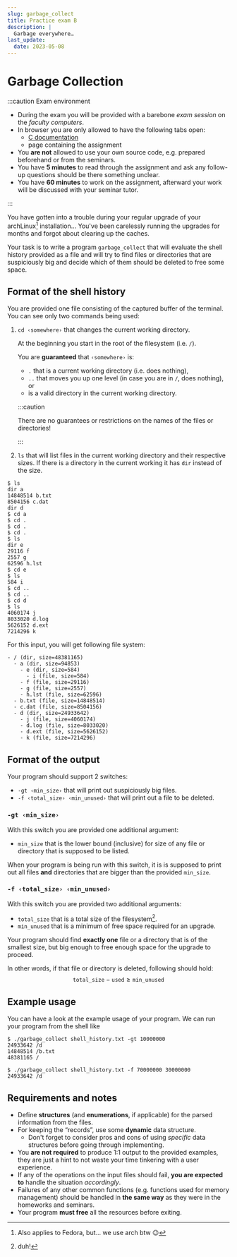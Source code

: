 ```yaml
---
slug: garbage_collect
title: Practice exam B
description: |
  Garbage everywhere…
last_update:
  date: 2023-05-08
---
```


# Garbage Collection

:::caution Exam environment

* During the exam you will be provided with a barebone _exam session_ on the
  _faculty computers_.
* In browser you are only allowed to have the following tabs open:
  * [C documentation](https://en.cppreference.com)
  * page containing the assignment
* You **are not** allowed to use your own source code, e.g. prepared beforehand
  or from the seminars.
* You have **5 minutes** to read through the assignment and ask any follow-up
  questions should be there something unclear.
* You have **60 minutes** to work on the assignment, afterward your work will be
  discussed with your seminar tutor.

:::

You have gotten into a trouble during your regular upgrade of your archLinux[^1]
installation… You've been carelessly running the upgrades for months and forgot
about clearing up the caches.

Your task is to write a program `garbage_collect` that will evaluate the shell
history provided as a file and will try to find files or directories that are
suspiciously big and decide which of them should be deleted to free some space.

## Format of the shell history

You are provided one file consisting of the captured buffer of the terminal. You
can see only two commands being used:

1. `cd ‹somewhere›` that changes the current working directory.

   At the beginning you start in the root of the filesystem (i.e. `/`).
   
   You are **guaranteed** that `‹somewhere›` is:
   * `.` that is a current working directory (i.e. does nothing),
   * `..` that moves you up one level (in case you are in `/`, does nothing), or
   * is a valid directory in the current working directory.

   :::caution

   There are no guarantees or restrictions on the names of the files or
   directories!

   :::

1. `ls` that will list files in the current working directory and their
   respective sizes. If there is a directory in the current working it has `dir`
   instead of the size.

```
$ ls
dir a
14848514 b.txt
8504156 c.dat
dir d
$ cd a
$ cd .
$ cd .
$ cd .
$ ls
dir e
29116 f
2557 g
62596 h.lst
$ cd e
$ ls
584 i
$ cd ..
$ cd ..
$ cd d
$ ls
4060174 j
8033020 d.log
5626152 d.ext
7214296 k
```

For this input, you will get following file system:
```
- / (dir, size=48381165)
  - a (dir, size=94853)
    - e (dir, size=584)
      - i (file, size=584)
    - f (file, size=29116)
    - g (file, size=2557)
    - h.lst (file, size=62596)
  - b.txt (file, size=14848514)
  - c.dat (file, size=8504156)
  - d (dir, size=24933642)
    - j (file, size=4060174)
    - d.log (file, size=8033020)
    - d.ext (file, size=5626152)
    - k (file, size=7214296)
```

## Format of the output

Your program should support 2 switches:

* `-gt ‹min_size›` that will print out suspiciously big files.
* `-f ‹total_size› ‹min_unused›` that will print out a file to be deleted.

### `-gt ‹min_size›`

With this switch you are provided one additional argument:

* `min_size` that is the lower bound (inclusive) for size of any file or
  directory that is supposed to be listed.

When your program is being run with this switch, it is is supposed to print out
all files **and** directories that are bigger than the provided `min_size`.

### `-f ‹total_size› ‹min_unused›`

With this switch you are provided two additional arguments:

* `total_size` that is a total size of the filesystem[^2].
* `min_unused` that is a minimum of free space required for an upgrade.

Your program should find **exactly one** file or a directory that is of the
smallest size, but big enough to free enough space for the upgrade to proceed.

In other words, if that file or directory is deleted, following should hold:
$$
\mathtt{total\_size} - \mathtt{used} \geq \mathtt{min\_unused}
$$

## Example usage

You can have a look at the example usage of your program. We can run your
program from the shell like

    $ ./garbage_collect shell_history.txt -gt 10000000
    24933642 /d
    14848514 /b.txt
    48381165 /

    $ ./garbage_collect shell_history.txt -f 70000000 30000000
    24933642 /d

## Requirements and notes

* Define **structures** (and **enumerations**, if applicable) for the parsed
  information from the files.
* For keeping the “records”, use some **dynamic** data structure.
  * Don't forget to consider pros and cons of using _specific_ data structures
    before going through implementing.
* You **are not required** to produce 1:1 output to the provided examples, they
  are just a hint to not waste your time tinkering with a user experience.
* If any of the operations on the input files should fail,
  **you are expected to** handle the situation _accordingly_.
* Failures of any other common functions (e.g. functions used for memory
  management) should be handled in **the same way** as they were in the
  homeworks and seminars.
* Your program **must free** all the resources before exiting.

[^1]: Also applies to Fedora, but… we use arch btw :wink:
[^2]: duh!